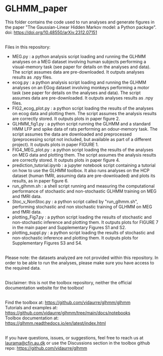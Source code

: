 # GLHMM_paper

This folder contains the code used to run analyses and generate figures in the paper "The Gaussian-Linear Hidden Markov model: a Python package". doi: 
https://doi.org/10.48550/arXiv.2312.07151
 <br /> <br />

Files in this repository: <br />
- MEG.py : a python analysis script loading and running the GLHMM analyses on a MEG dataset involving human subjects performing a visual-memory task (see paper for details on the analyses and data). The script assumes data are pre-downloaded. It outputs analyses results as .npy files. <br />
- ecog.py : a python analysis script loading and running the GLHMM analyses on an EGog dataset involving monkeys performing a motor task (see paper for details on the analyses and data). The script assumes data are pre-downloaded. It outputs analyses results as .npy files. <br />
- FIG2_ecog_plot.py : a python script loading the results of the analyses on ecog data and plotting them. The script assumes the analysis results are correctly stored. It outputs plots in paper figure 2. <br />
- GLHMM_fig1.py : a python script running the GLHMM and a standard HMM LFP and spike data of rats performing an odour-memory task. The script assumes the data are downloaded and preprocessed (preprocessing script not included, but available as part of a different project). It outputs plots in paper FIGURE 1. <br />
- FIG4_MEG_plot.py : a python script loading the results of the analyses on MEG data and plotting them. The script assumes the analysis results are correctly stored. It outputs plots in paper figure 4. <br />
- prediction_tutorial.ipynb : a jupyter notebook script containing a tutorial on how to use the GLHMM toolbox. It also runs analyses on the HCP dataset (human fMRI, assuming data are pre-downloaded) and plots its results, as in paper figure 6. <br />
- run_glhmm.sh : a shell script running and measuring the computational performance of stochastic and non-stochastic GLHMM training on MEG and fMRI data. <br />
- Stoc_v_NonStoc.py : a python script called by "run_glhmm.sh", performing stochastic and non stochastic training of GLHMM on MEG and fMRI data. <br />
- plotting_Fig7.py : a python script loading the results of stochastic and non-stochastic inference and plotting them. It outputs plots for FIGURE 7 in the main paper and Supplementary Figures S1 and S2. <br /> 
- plotting_suppl.py : a python script loading the results of stochastic and non-stochastic inference and plotting them. It outputs plots for Supplementary Figures S3 and S4. <br /> <br /> 

Please note: the datasets analyzed are not provided within this repository. In order to be able to run the analyses, please make sure you have access to the required data. <br /> <br />

Disclaimer: this is not the toolbox repository, neither the official documentation website for the toolbox! <br /> <br />

Find the toolbox at: https://github.com/vidaurre/glhmm/glhmm <br />
Tutorials and examples at: https://github.com/vidaurre/glhmm/tree/main/docs/notebooks <br />
Toolbox documentation at: https://glhmm.readthedocs.io/en/latest/index.html <br /> <br />

If you have questions, issues, or suggestions, feel free to reach us at laurama@cfin.au.dk  or use the Discussions section in the toolbox github repo: https://github.com/vidaurre/glhmm <br /> <br />


